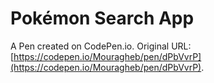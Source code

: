 # Pokémon Search App

A Pen created on CodePen.io. Original URL: [https://codepen.io/Mouragheb/pen/dPbVvrP](https://codepen.io/Mouragheb/pen/dPbVvrP).

